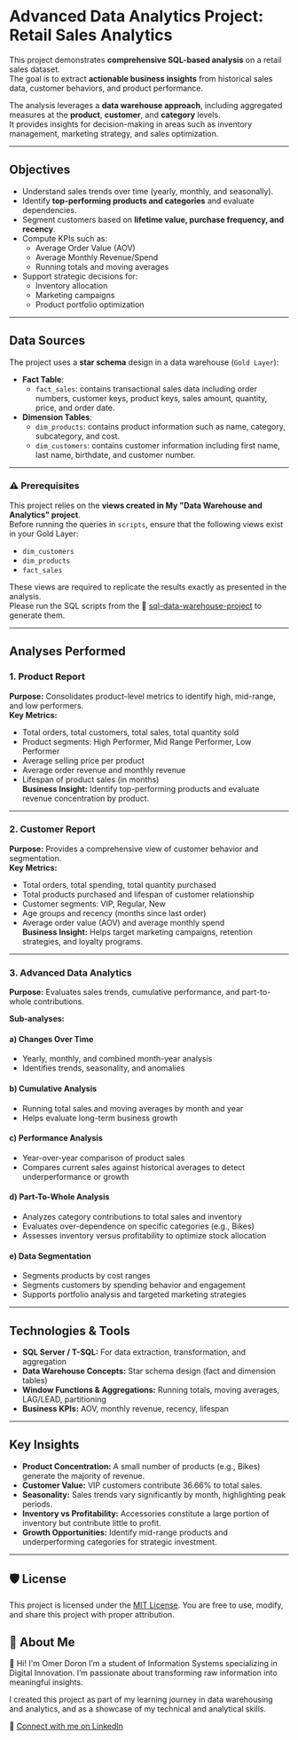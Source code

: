 # Advanced Data Analytics Project: Retail Sales Analytics

This project demonstrates **comprehensive SQL-based analysis** on a retail sales dataset.  
The goal is to extract **actionable business insights** from historical sales data, customer behaviors, and product performance.

The analysis leverages a **data warehouse approach**, including aggregated measures at the **product**, **customer**, and **category** levels.  
It provides insights for decision-making in areas such as inventory management, marketing strategy, and sales optimization.

---

## Objectives
- Understand sales trends over time (yearly, monthly, and seasonally).  
- Identify **top-performing products and categories** and evaluate dependencies.  
- Segment customers based on **lifetime value, purchase frequency, and recency**.  
- Compute KPIs such as:
    - Average Order Value (AOV)  
    - Average Monthly Revenue/Spend  
    - Running totals and moving averages  
- Support strategic decisions for:
    - Inventory allocation  
    - Marketing campaigns  
    - Product portfolio optimization  

---

## Data Sources
The project uses a **star schema** design in a data warehouse (`Gold Layer`):

- **Fact Table**:
  - `fact_sales`: contains transactional sales data including order numbers, customer keys, product keys, sales amount, quantity, price, and order date.  
- **Dimension Tables**:
  - `dim_products`: contains product information such as name, category, subcategory, and cost.  
  - `dim_customers`: contains customer information including first name, last name, birthdate, and customer number.  

---

### ⚠️ Prerequisites

This project relies on the **views created in My "Data Warehouse and Analytics" project**.  
Before running the queries in `scripts`, ensure that the following views exist in your Gold Layer:

- `dim_customers`
- `dim_products`
- `fact_sales`

These views are required to replicate the results exactly as presented in the analysis.  
Please run the SQL scripts from the 🔗 [sql-data-warehouse-project](https://github.com/omerdoron3101/sql-data-warehouse-project/tree/main) to generate them.

---

## Analyses Performed

### 1. Product Report
**Purpose:** Consolidates product-level metrics to identify high, mid-range, and low performers.  
**Key Metrics:**
- Total orders, total customers, total sales, total quantity sold
- Product segments: High Performer, Mid Range Performer, Low Performer   
- Average selling price per product  
- Average order revenue and monthly revenue  
- Lifespan of product sales (in months)  
**Business Insight:** Identify top-performing products and evaluate revenue concentration by product.

---

### 2. Customer Report
**Purpose:** Provides a comprehensive view of customer behavior and segmentation.  
**Key Metrics:**
- Total orders, total spending, total quantity purchased  
- Total products purchased and lifespan of customer relationship  
- Customer segments: VIP, Regular, New  
- Age groups and recency (months since last order)  
- Average order value (AOV) and average monthly spend  
**Business Insight:** Helps target marketing campaigns, retention strategies, and loyalty programs.

---

### 3. Advanced Data Analytics
**Purpose:** Evaluates sales trends, cumulative performance, and part-to-whole contributions.  

**Sub-analyses:**

#### a) Changes Over Time
- Yearly, monthly, and combined month-year analysis  
- Identifies trends, seasonality, and anomalies  

#### b) Cumulative Analysis
- Running total sales and moving averages by month and year  
- Helps evaluate long-term business growth  

#### c) Performance Analysis
- Year-over-year comparison of product sales  
- Compares current sales against historical averages to detect underperformance or growth  

#### d) Part-To-Whole Analysis
- Analyzes category contributions to total sales and inventory  
- Evaluates over-dependence on specific categories (e.g., Bikes)  
- Assesses inventory versus profitability to optimize stock allocation  

#### e) Data Segmentation
- Segments products by cost ranges  
- Segments customers by spending behavior and engagement  
- Supports portfolio analysis and targeted marketing strategies  

---

## Technologies & Tools
- **SQL Server / T-SQL:** For data extraction, transformation, and aggregation  
- **Data Warehouse Concepts:** Star schema design (fact and dimension tables)  
- **Window Functions & Aggregations:** Running totals, moving averages, LAG/LEAD, partitioning  
- **Business KPIs:** AOV, monthly revenue, recency, lifespan  

---

## Key Insights
- **Product Concentration:** A small number of products (e.g., Bikes) generate the majority of revenue.  
- **Customer Value:** VIP customers contribute 36.66% to total sales.  
- **Seasonality:** Sales trends vary significantly by month, highlighting peak periods.  
- **Inventory vs Profitability:** Accessories constitute a large portion of inventory but contribute little to profit.  
- **Growth Opportunities:** Identify mid-range products and underperforming categories for strategic investment.  

---

## 🛡️ License

This project is licensed under the [MIT License](LICENSE). You are free to use, modify, and share this project with proper attribution.

## 🌟 About Me

👋 Hi! I'm Omer Doron
I’m a student of Information Systems specializing in Digital Innovation.
I’m passionate about transforming raw information into meaningful insights.

I created this project as part of my learning journey in data warehousing and analytics, and as a showcase of my technical and analytical skills.

🔗 [Connect with me on LinkedIn](https://www.linkedin.com/in/omer-doron-a070732b1/)

